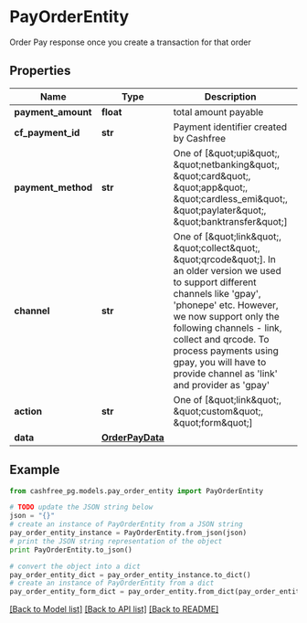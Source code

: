 # PayOrderEntity

Order Pay response once you create a transaction for that order

## Properties
Name | Type | Description | Notes
------------ | ------------- | ------------- | -------------
**payment_amount** | **float** | total amount payable | [optional] 
**cf_payment_id** | **str** | Payment identifier created by Cashfree | [optional] 
**payment_method** | **str** | One of [\&quot;upi\&quot;, \&quot;netbanking\&quot;, \&quot;card\&quot;, \&quot;app\&quot;, \&quot;cardless_emi\&quot;, \&quot;paylater\&quot;, \&quot;banktransfer\&quot;]  | [optional] 
**channel** | **str** | One of [\&quot;link\&quot;, \&quot;collect\&quot;, \&quot;qrcode\&quot;]. In an older version we used to support different channels like &#39;gpay&#39;, &#39;phonepe&#39; etc. However, we now support only the following channels - link, collect and qrcode. To process payments using gpay, you will have to provide channel as &#39;link&#39; and provider as &#39;gpay&#39; | [optional] 
**action** | **str** | One of [\&quot;link\&quot;, \&quot;custom\&quot;, \&quot;form\&quot;] | [optional] 
**data** | [**OrderPayData**](OrderPayData.md) |  | [optional] 

## Example

```python
from cashfree_pg.models.pay_order_entity import PayOrderEntity

# TODO update the JSON string below
json = "{}"
# create an instance of PayOrderEntity from a JSON string
pay_order_entity_instance = PayOrderEntity.from_json(json)
# print the JSON string representation of the object
print PayOrderEntity.to_json()

# convert the object into a dict
pay_order_entity_dict = pay_order_entity_instance.to_dict()
# create an instance of PayOrderEntity from a dict
pay_order_entity_form_dict = pay_order_entity.from_dict(pay_order_entity_dict)
```
[[Back to Model list]](../README.md#documentation-for-models) [[Back to API list]](../README.md#documentation-for-api-endpoints) [[Back to README]](../README.md)


